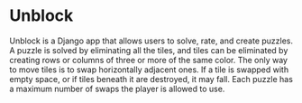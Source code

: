 # Unblock
Unblock is a Django app that allows users to solve, rate, and create
puzzles.  A puzzle is solved by eliminating all the tiles, and
tiles can be eliminated by creating rows or columns of three or
more of the same color.  The only way to move tiles is to swap
horizontally adjacent ones.  If a tile is swapped with empty space,
or if tiles beneath it are destroyed, it may fall.  Each puzzle
has a maximum number of swaps the player is allowed to use.
